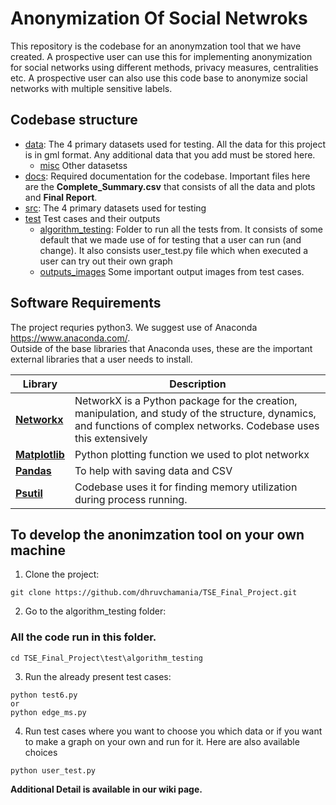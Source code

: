 # Anonymization Of Social Netwroks
This repository is the codebase for an anonymzation tool that we have created. A prospective user can use this for implementing anonymization for social networks using different methods, privacy measures, centralities etc. A prospective user can also use this code base to anonymize social networks with multiple sensitive labels.

## Codebase structure

* [data](data): The 4 primary datasets used for testing. All the data for this project is in gml format. Any additional data that you add must be stored here.
  * [misc](data/misc) Other datasetss
* [docs](docs): Required documentation for the codebase. Important files here are the <strong>Complete_Summary.csv</strong> that consists of all the data and plots and <strong>Final Report</strong>.
* [src](src): The 4 primary datasets used for testing 
* [test](test) Test cases and their outputs
  * [algorithm_testing](test/algorithm_testing): Folder to run all the tests from. It consists of some default that we made use of for testing that a user can run (and change). It also consists user_test.py file which when executed a user can try out their own graph
  * [outputs_images](test/ouputs_images) Some important output images from test cases.


## Software Requirements
The project requries python3. We suggest use of Anaconda https://www.anaconda.com/.  
Outside of the base libraries that Anaconda uses, these are the important external libraries that a user needs to install.

| Library | Description |
| ---- | --- |
| [**Networkx**](https://networkx.github.io/) | NetworkX is a Python package for the creation, manipulation, and study of the structure, dynamics, and functions of complex networks. Codebase uses this extensively |
| [**Matplotlib**](https://matplotlib.org/) | Python plotting function we used to plot networkx |
| [**Pandas**](https://pandas.pydata.org/) | To help with saving data and CSV  |
| [**Psutil**](https://psutil.readthedocs.io/en/latest/) | Codebase uses it for finding memory utilization during process running.


## To develop the anonimzation tool on your own machine
1. Clone the project:
```
git clone https://github.com/dhruvchamania/TSE_Final_Project.git
```
2. Go to the algorithm_testing folder:
### All the code run in this folder.
```
cd TSE_Final_Project\test\algorithm_testing
```

3. Run the already present test cases:  

```
python test6.py
or
python edge_ms.py
```  
4. Run test cases where you want to choose you which data or if you want to make a graph on your own and run for it. Here are also available choices 
```
python user_test.py
```  

<strong>Additional Detail is available in our wiki page.</strong>

